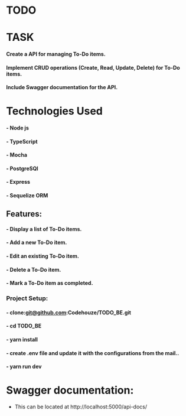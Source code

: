 # TODO

# TASK
#### Create a API for managing To-Do items.
#### Implement CRUD operations (Create, Read, Update, Delete) for To-Do items.
#### Include Swagger documentation for the API. 

# Technologies Used
#### - Node js
#### - TypeScript
#### - Mocha
#### - PostgreSQl
#### - Express
#### - Sequelize ORM


## Features:
#### - Display a list of To-Do items.
#### - Add a new To-Do item.
#### - Edit an existing To-Do item.
#### - Delete a To-Do item.
#### - Mark a To-Do item as completed.


### Project Setup:
#### - clone:git@github.com:Codehouze/TODO_BE.git
#### - cd TODO_BE
#### - yarn install
#### - create .env file and update it with the configurations from the mail..
#### - yarn run dev

# Swagger documentation:
- This can be located at http://localhost:5000/api-docs/
